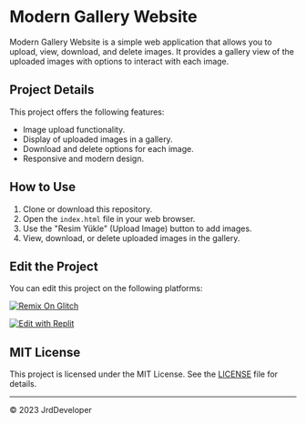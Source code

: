 # Modern Gallery Website

Modern Gallery Website is a simple web application that allows you to upload, view, download, and delete images. It provides a gallery view of the uploaded images with options to interact with each image.

## Project Details

This project offers the following features:

- Image upload functionality.
- Display of uploaded images in a gallery.
- Download and delete options for each image.
- Responsive and modern design.

## How to Use

1. Clone or download this repository.
2. Open the `index.html` file in your web browser.
3. Use the "Resim Yükle" (Upload Image) button to add images.
4. View, download, or delete uploaded images in the gallery.

## Edit the Project

You can edit this project on the following platforms:

[![Remix On Glitch](https://glitch.com/edit/#!/edit-button.png)](https://glitch.com/edit/#!/your-project-url)

[![Edit with Replit](https://replit.com/badge/github/your-username/your-project-name)](https://replit.com/github/your-username/your-project-name)

## MIT License

This project is licensed under the MIT License. See the [LICENSE](LICENSE) file for details.

---

&copy; 2023 JrdDeveloper
